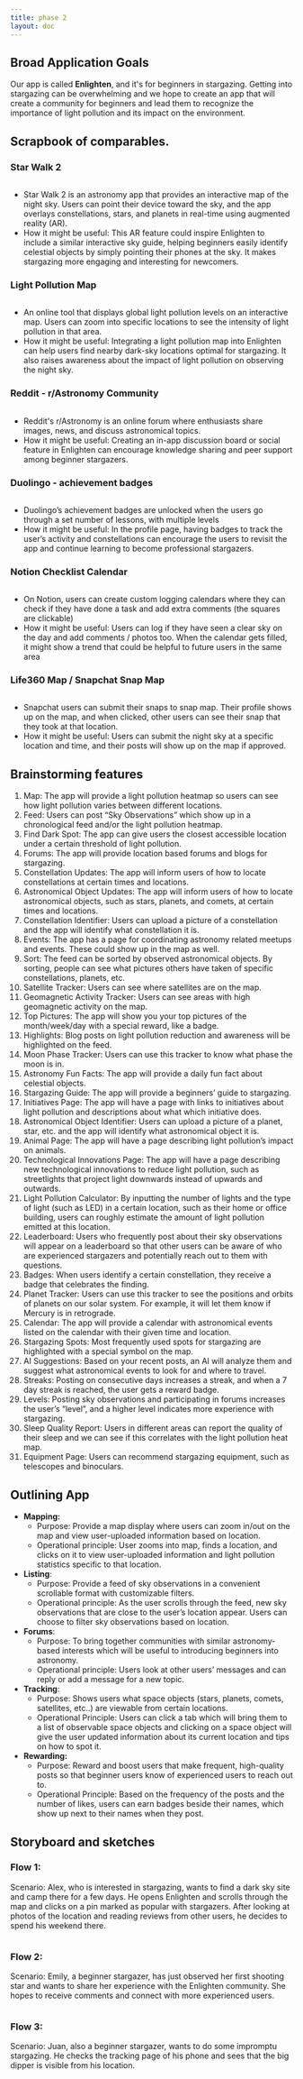 ```yaml
---
title: phase 2
layout: doc
---
```


## Broad Application Goals


Our app is called **Enlighten**, and it's for beginners in stargazing. Getting into stargazing can be overwhelming and we hope to create an app that will create a community for beginners and lead them to recognize the importance of light pollution and its impact on the environment.


## **Scrapbook of comparables.**


### Star Walk 2


<figure>
                      <img src="https://res.cloudinary.com/df2rp6zoo/image/upload/v1731555858/r4fcs5rt1shi1jeddjqr.png" alt="">
                      <figcaption></figcaption>
                  </figure>

- Star Walk 2 is an astronomy app that provides an interactive map of the night sky. Users can point their device toward the sky, and the app overlays constellations, stars, and planets in real-time using augmented reality (AR).
- How it might be useful: This AR feature could inspire Enlighten to include a similar interactive sky guide, helping beginners easily identify celestial objects by simply pointing their phones at the sky. It makes stargazing more engaging and interesting for newcomers.

### Light Pollution Map


<figure>
                      <img src="https://res.cloudinary.com/df2rp6zoo/image/upload/v1731555862/rngnywadinwtzvhdmnds.png" alt="">
                      <figcaption></figcaption>
                  </figure>

- An online tool that displays global light pollution levels on an interactive map. Users can zoom into specific locations to see the intensity of light pollution in that area.
- How it might be useful: Integrating a light pollution map into Enlighten can help users find nearby dark-sky locations optimal for stargazing. It also raises awareness about the impact of light pollution on observing the night sky.

### Reddit - r/Astronomy Community


<figure>
                      <img src="https://res.cloudinary.com/df2rp6zoo/image/upload/v1731555864/npl1pr3txb60hbmt0pxs.png" alt="">
                      <figcaption></figcaption>
                  </figure>

- Reddit's r/Astronomy is an online forum where enthusiasts share images, news, and discuss astronomical topics.
- How it might be useful: Creating an in-app discussion board or social feature in Enlighten can encourage knowledge sharing and peer support among beginner stargazers.

### Duolingo - achievement badges


<figure>
                      <img src="https://res.cloudinary.com/df2rp6zoo/image/upload/v1731555866/szjgg37npvaj1l9ss2kr.png" alt="">
                      <figcaption></figcaption>
                  </figure>

- Duolingo’s achievement badges are unlocked when the users go through a set number of lessons, with multiple levels
- How it might be useful: In the profile page, having badges to track the user’s activity and constellations can encourage the users to revisit the app and continue learning to become professional stargazers.

### Notion Checklist Calendar


<figure>
                      <img src="https://res.cloudinary.com/df2rp6zoo/image/upload/v1731555867/wh7r2yhc0h3g6zpi2vlp.png" alt="">
                      <figcaption></figcaption>
                  </figure>

- On Notion, users can create custom logging calendars where they can check if they have done a task and add extra comments (the squares are clickable)
- How it might be useful: Users can log if they have seen a clear sky on the day and add comments / photos too. When the calendar gets filled, it might show a trend that could be helpful to future users in the same area

### Life360 Map / Snapchat Snap Map


<figure>
                      <img src="https://res.cloudinary.com/df2rp6zoo/image/upload/v1731555869/tlxgtbqdgx1djbdforxm.png" alt="">
                      <figcaption></figcaption>
                  </figure>

- Snapchat users can submit their snaps to snap map. Their profile shows up on the map, and when clicked, other users can see their snap that they took at that location.
- How it might be useful: Users can submit the night sky at a specific location and time, and their posts will show up on the map if approved.

## **Brainstorming features**

1. Map: The app will provide a light pollution heatmap so users can see how light pollution varies between different locations.
2. Feed: Users can post “Sky Observations” which show up in a chronological feed and/or the light pollution heatmap.
3. Find Dark Spot: The app can give users the closest accessible location under a certain threshold of light pollution.
4. Forums: The app will provide location based forums and blogs for stargazing.
5. Constellation Updates: The app will inform users of how to locate constellations at certain times and locations.
6. Astronomical Object Updates: The app will inform users of how to locate astronomical objects, such as stars, planets, and comets, at certain times and locations.
7. Constellation Identifier: Users can upload a picture of a constellation and the app will identify what constellation it is.
8. Events: The app has a page for coordinating astronomy related meetups and events. These could show up in the map as well.
9. Sort: The feed can be sorted by observed astronomical objects. By sorting, people can see what pictures others have taken of specific constellations, planets, etc.
10. Satellite Tracker: Users can see where satellites are on the map.
11. Geomagnetic Activity Tracker: Users can see areas with high geomagnetic activity on the map.
12. Top Pictures: The app will show you your top pictures of the month/week/day with a special reward, like a badge.
13. Highlights: Blog posts on light pollution reduction and awareness will be highlighted on the feed.
14. Moon Phase Tracker: Users can use this tracker to know what phase the moon is in.
15. Astronomy Fun Facts: The app will provide a daily fun fact about celestial objects.
16. Stargazing Guide: The app will provide a beginners’ guide to stargazing.
17. Initiatives Page: The app will have a page with links to initiatives about light pollution and descriptions about what which initiative does.
18. Astronomical Object Identifier: Users can upload a picture of a planet, star, etc. and the app will identify what astronomical object it is.
19. Animal Page: The app will have a page describing light pollution’s impact on animals.
20. Technological Innovations Page: The app will have a page describing new technological innovations to reduce light pollution, such as streetlights that project light downwards instead of upwards and outwards.
21. Light Pollution Calculator: By inputting the number of lights and the type of light (such as LED) in a certain location, such as their home or office building, users can roughly estimate the amount of light pollution emitted at this location.
22. Leaderboard: Users who frequently post about their sky observations will appear on a leaderboard so that other users can be aware of who are experienced stargazers and potentially reach out to them with questions.
23. Badges: When users identify a certain constellation, they receive a badge that celebrates the finding.
24. Planet Tracker: Users can use this tracker to see the positions and orbits of planets on our solar system. For example, it will let them know if Mercury is in retrograde.
25. Calendar: The app will provide a calendar with astronomical events listed on the calendar with their given time and location.
26. Stargazing Spots: Most frequently used spots for stargazing are highlighted with a special symbol on the map.
27. AI Suggestions: Based on your recent posts, an AI will analyze them and suggest what astronomical events to look for and where to travel.
28. Streaks: Posting on consecutive days increases a streak, and when a 7 day streak is reached, the user gets a reward badge.
29. Levels: Posting sky observations and participating in forums increases the user’s “level”, and a higher level indicates more experience with stargazing.
30. Sleep Quality Report: Users in different areas can report the quality of their sleep and we can see if this correlates with the light pollution heat map.
31. Equipment Page: Users can recommend stargazing equipment, such as telescopes and binoculars.

## Outlining App

- **Mapping:**
	- Purpose: Provide a map display where users can zoom in/out on the map and view user-uploaded information based on location.
	- Operational principle: User zooms into map, finds a location, and clicks on it to view user-uploaded information and light pollution statistics specific to that location.
- **Listing**:
	- Purpose: Provide a feed of sky observations in a convenient scrollable format with customizable filters.
	- Operational principle: As the user scrolls through the feed, new sky observations that are close to the user’s location appear. Users can choose to filter sky observations based on location.
- **Forums**:
	- Purpose: To bring together communities with similar astronomy-based interests which will be useful to introducing beginners into astronomy.
	- Operational principle: Users look at other users’ messages and can reply or add a message for a new topic.
- **Tracking**:
	- Purpose: Shows users what space objects (stars, planets, comets, satellites, etc..) are viewable from certain locations.
	- Operational Principle: Users can click a tab which will bring them to a list of observable space objects and clicking on a space object will give the user updated information about its current location and tips on how to spot it.
- **Rewarding:**
	- Purpose: Reward and boost users that make frequent, high-quality posts so that beginner users know of experienced users to reach out to.
	- Operational Principle: Based on the frequency of the posts and the number of likes, users can earn badges beside their names, which show up next to their names when they post.

## **Storyboard and sketches**


### **Flow 1:**


Scenario: Alex, who is interested in stargazing, wants to find a dark sky site and camp there for a few days. He opens Enlighten and scrolls through the map and clicks on a pin marked as popular with stargazers. After looking at photos of the location and reading reviews from other users, he decides to spend his weekend there.


<figure>
                      <img src="https://res.cloudinary.com/df2rp6zoo/image/upload/v1731555872/grkdhonvnadjtpfhqiwu.png" alt="">
                      <figcaption></figcaption>
                  </figure>


### **Flow 2:**


Scenario: Emily, a beginner stargazer, has just observed her first shooting star and wants to share her experience with the Enlighten community. She hopes to receive comments and connect with more experienced users.


<figure>
                      <img src="https://res.cloudinary.com/df2rp6zoo/image/upload/v1731555874/qyzjhqhdudxfzeu15o6s.png" alt="">
                      <figcaption></figcaption>
                  </figure>


### **Flow 3:**


Scenario: Juan, also a beginner stargazer, wants to do some impromptu stargazing. He checks the tracking page of his phone and sees that the big dipper is visible from his location.


<figure>
                      <img src="https://res.cloudinary.com/df2rp6zoo/image/upload/v1731555875/usmr3cik5aste45gctia.png" alt="">
                      <figcaption></figcaption>
                  </figure>


